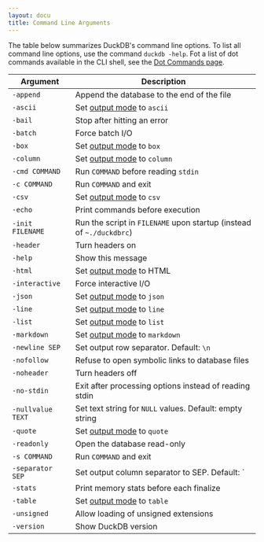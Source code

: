 ```yaml
---
layout: docu
title: Command Line Arguments
---
```


The table below summarizes DuckDB's command line options.
To list all command line options, use the command `duckdb -help`.
Fot a list of dot commands available in the CLI shell, see the [Dot Commands page](dot-commands).

<div class="narrow_table"></div>

| Argument | Description |
|---|-------|
| `-append`         | Append the database to the end of the file                           |
| `-ascii`          | Set [output mode](output-formats) to `ascii`                         |
| `-bail`           | Stop after hitting an error                                          |
| `-batch`          | Force batch I/O                                                      |
| `-box`            | Set [output mode](output-formats) to `box`                           |
| `-column`         | Set [output mode](output-formats) to `column`                        |
| `-cmd COMMAND`    | Run `COMMAND` before reading `stdin`                                 |
| `-c COMMAND`      | Run `COMMAND` and exit                                               |
| `-csv`            | Set [output mode](output-formats) to `csv`                           |
| `-echo`           | Print commands before execution                                      |
| `-init FILENAME`  | Run the script in `FILENAME` upon startup (instead of `~./duckdbrc`) |
| `-header`         | Turn headers on                                                      |
| `-help`           | Show this message                                                    |
| `-html`           | Set [output mode](output-formats) to HTML                            |
| `-interactive`    | Force interactive I/O                                                |
| `-json`           | Set [output mode](output-formats) to `json`                          |
| `-line`           | Set [output mode](output-formats) to `line`                          |
| `-list`           | Set [output mode](output-formats) to `list`                          |
| `-markdown`       | Set [output mode](output-formats) to `markdown`                      |
| `-newline SEP`    | Set output row separator. Default: `\n`                              |
| `-nofollow`       | Refuse to open symbolic links to database files                      |
| `-noheader`       | Turn headers off                                                     |
| `-no-stdin`       | Exit after processing options instead of reading stdin               |
| `-nullvalue TEXT` | Set text string for `NULL` values. Default: empty string             |
| `-quote`          | Set [output mode](output-formats) to `quote`                         |
| `-readonly`       | Open the database read-only                                          |
| `-s COMMAND`      | Run `COMMAND` and exit                                               |
| `-separator SEP`  | Set output column separator to SEP. Default: `|`                     |
| `-stats`          | Print memory stats before each finalize                              |
| `-table`          | Set [output mode](output-formats) to `table`                         |
| `-unsigned`       | Allow loading of unsigned extensions                                 |
| `-version`        | Show DuckDB version                                                  |
